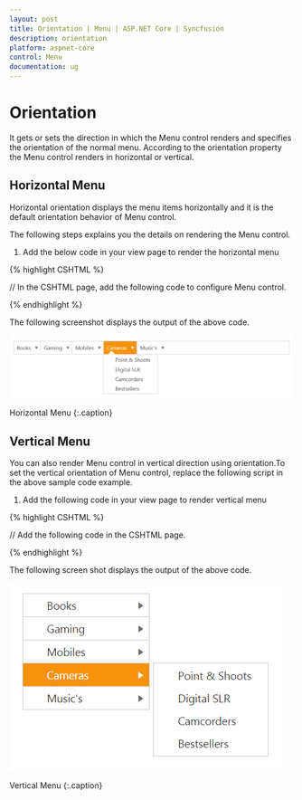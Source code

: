 ```yaml
---
layout: post
title: Orientation | Menu | ASP.NET Core | Syncfusion
description: orientation
platform: aspnet-core
control: Menu
documentation: ug
---
```


# Orientation

It gets or sets the direction in which the Menu control renders and specifies the orientation of the normal menu.  According to the orientation property the Menu control renders in horizontal or vertical.

## Horizontal Menu

Horizontal orientation displays the menu items horizontally and it is the default orientation behavior of Menu control. 

The following steps explains you the details on rendering the Menu control. 

1. Add the below code in your view page to render the horizontal menu

{% highlight CSHTML %}
    
// In the CSHTML page, add the following code to configure Menu control.
<ej-menu id="vertical" menu-type="@MenuType.NormalMenu" orientation="@Orientation.Horizontal">
    <e-menu-items>
        <e-menu-item url="" text="Books">
            <e-menu-child-items>
                <e-menu-child-item text="New Releases" url=""></e-menu-child-item>
                <e-menu-child-item text="New Releases audio books" url=""></e-menu-child-item>
                <e-menu-child-item text="Bestsellers" url=""></e-menu-child-item>
                <e-menu-child-item text="Upcoming" url=""></e-menu-child-item>
                <e-menu-child-item text="Box Sets" url=""></e-menu-child-item>
            </e-menu-child-items>
        </e-menu-item>
        <e-menu-item text="Gaming" url="">
            <e-menu-child-items>
                <e-menu-child-item text="Upcoming" url=""></e-menu-child-item>
                <e-menu-child-item text="PC" url=""></e-menu-child-item>
                <e-menu-child-item text="PS Vista" url=""></e-menu-child-item>
                <e-menu-child-item text="XBox" url=""></e-menu-child-item>
            </e-menu-child-items>
        </e-menu-item>
        <e-menu-item text="Mobiles" url="">
            <e-menu-child-items>
                <e-menu-child-item text="New Arrivals" url=""></e-menu-child-item>
                <e-menu-child-item text="Bestsellers" url=""></e-menu-child-item>
                <e-menu-child-item text="Low Price" url=""></e-menu-child-item>
                <e-menu-child-item text="Tablets" url=""></e-menu-child-item>
            </e-menu-child-items>
        </e-menu-item>
        <e-menu-item text="Cameras" url="">
            <e-menu-child-items>
                <e-menu-child-item text="Point & Shoots" url=""></e-menu-child-item>
                <e-menu-child-item text="Digital SLR" url=""></e-menu-child-item>
                <e-menu-child-item text="Camcorders" url=""></e-menu-child-item>
                <e-menu-child-item text="Bestsellers" url=""></e-menu-child-item>
            </e-menu-child-items>
        </e-menu-item>
        <e-menu-item text="Music's" url="">
            <e-menu-child-items>
                <e-menu-child-item text="New Releases" url=""></e-menu-child-item>
                <e-menu-child-item text="Bestsellers" url=""></e-menu-child-item>
                <e-menu-child-item text="Rock Music" url=""></e-menu-child-item>
                <e-menu-child-item text="Devotional & Spiritual" url=""></e-menu-child-item>
            </e-menu-child-items>
        </e-menu-item>
    </e-menu-items>
</ej-menu>

{% endhighlight %}

The following screenshot displays the output of the above code.        

![](Orientation_images/Orientation_img1.png)

Horizontal Menu
{:.caption}

## Vertical Menu

You can also render Menu control in vertical direction using orientation.To set the vertical orientation of Menu control, replace the following script in the above sample code example.

1. Add the following code in your view page to render vertical menu

{% highlight CSHTML %}

// Add the following code in the CSHTML page.

<ej-menu id="vertical" menu-type="@MenuType.NormalMenu" orientation="@Orientation.Vertical">
    <e-menu-items>
        <e-menu-item url="" text="Books">
            <e-menu-child-items>
                <e-menu-child-item text="New Releases" url=""></e-menu-child-item>
                <e-menu-child-item text="New Releases audio books" url=""></e-menu-child-item>
                <e-menu-child-item text="Bestsellers" url=""></e-menu-child-item>
                <e-menu-child-item text="Upcoming" url=""></e-menu-child-item>
                <e-menu-child-item text="Box Sets" url=""></e-menu-child-item>
            </e-menu-child-items>
        </e-menu-item>
        <e-menu-item text="Gaming" url="">
            <e-menu-child-items>
                <e-menu-child-item text="Upcoming" url=""></e-menu-child-item>
                <e-menu-child-item text="PC" url=""></e-menu-child-item>
                <e-menu-child-item text="PS Vista" url=""></e-menu-child-item>
                <e-menu-child-item text="XBox" url=""></e-menu-child-item>
            </e-menu-child-items>
        </e-menu-item>
        <e-menu-item text="Mobiles" url="">
            <e-menu-child-items>
                <e-menu-child-item text="New Arrivals" url=""></e-menu-child-item>
                <e-menu-child-item text="Bestsellers" url=""></e-menu-child-item>
                <e-menu-child-item text="Low Price" url=""></e-menu-child-item>
                <e-menu-child-item text="Tablets" url=""></e-menu-child-item>
            </e-menu-child-items>
        </e-menu-item>
        <e-menu-item text="Cameras" url="">
            <e-menu-child-items>
                <e-menu-child-item text="Point & Shoots" url=""></e-menu-child-item>
                <e-menu-child-item text="Digital SLR" url=""></e-menu-child-item>
                <e-menu-child-item text="Camcorders" url=""></e-menu-child-item>
                <e-menu-child-item text="Bestsellers" url=""></e-menu-child-item>
            </e-menu-child-items>
        </e-menu-item>
        <e-menu-item text="Music's" url="">
            <e-menu-child-items>
                <e-menu-child-item text="New Releases" url=""></e-menu-child-item>
                <e-menu-child-item text="Bestsellers" url=""></e-menu-child-item>
                <e-menu-child-item text="Rock Music" url=""></e-menu-child-item>
                <e-menu-child-item text="Devotional & Spiritual" url=""></e-menu-child-item>
            </e-menu-child-items>
        </e-menu-item>
    </e-menu-items>
</ej-menu>

{% endhighlight  %}

The following screen shot displays the output of the above code.                       

![](Orientation_images/Orientation_img2.png)

Vertical Menu
{:.caption}